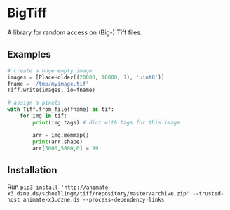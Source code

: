 BigTiff
=======

A library for random access on (Big-) Tiff files.


Examples
--------

```python
# create a huge empty image
images = [PlaceHolder((20000, 10000, 1), 'uint8')]
fname = '/tmp/myimage.tif'
Tiff.write(images, io=fname)

# assign a pixels
with Tiff.from_file(fname) as tif:
    for img in tif:
        print(img.tags) # dict with tags for this image

        arr = img.memmap()
        print(arr.shape)
        arr[5000,5000,0] = 99
```


Installation
------------

Run `pip3 install 'http://animate-x3.dzne.ds/schoellingm/tiff/repository/master/archive.zip' --trusted-host animate-x3.dzne.ds --process-dependency-links`

